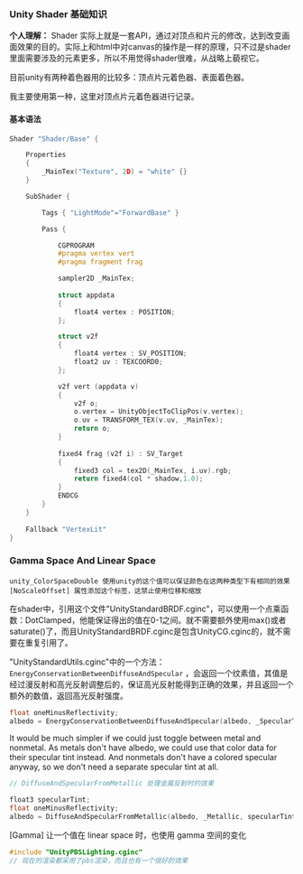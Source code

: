 ### Unity Shader 基础知识

**个人理解：** Shader 实际上就是一套API，通过对顶点和片元的修改，达到改变画面效果的目的。实际上和html中对canvas的操作是一样的原理，只不过是shader里面需要涉及的元素更多，所以不用觉得shader很难，从战略上藐视它。

目前unity有两种着色器用的比较多：顶点片元着色器、表面着色器。

我主要使用第一种，这里对顶点片元着色器进行记录。

#### 基本语法

```c++
Shader "Shader/Base" {

	Properties
	{
		_MainTex("Texture", 2D) = "white" {}
	}

    SubShader {

        Tags { "LightMode"="ForwardBase" }

        Pass {

			CGPROGRAM
			#pragma vertex vert
			#pragma fragment frag

			sampler2D _MainTex;
            
			struct appdata
			{
				float4 vertex : POSITION;
			};

			struct v2f
			{
				float4 vertex : SV_POSITION;
				float2 uv : TEXCOORD0;
			};

			v2f vert (appdata v)
			{
				v2f o;
				o.vertex = UnityObjectToClipPos(v.vertex);
				o.uv = TRANSFORM_TEX(v.uv, _MainTex);
				return o;
			}
			
			fixed4 frag (v2f i) : SV_Target
			{
				fixed3 col = tex2D(_MainTex, i.uv).rgb;
				return fixed4(col * shadow,1.0);
			}
			ENDCG
        }
    }
    
	Fallback "VertexLit"
}
```

### Gamma Space And Linear Space

```
unity_ColorSpaceDouble 使用unity的这个值可以保证颜色在这两种类型下有相同的效果
[NoScaleOffset] 属性添加这个标签，这禁止使用位移和缩放
```



在shader中，引用这个文件"UnityStandardBRDF.cginc"，可以使用一个点乘函数：DotClamped，他能保证得出的值在0-1之间。就不需要额外使用max()或者saturate()了，而且UnityStandardBRDF.cginc是包含UnityCG.cginc的，就不需要在重复引用了。



"UnityStandardUtils.cginc"中的一个方法：`EnergyConservationBetweenDiffuseAndSpecular` ，会返回一个纹素值，其值是经过漫反射和高光反射调整后的，保证高光反射能得到正确的效果，并且返回一个额外的数值，返回高光反射强度。

```c++
float oneMinusReflectivity;
albedo = EnergyConservationBetweenDiffuseAndSpecular(albedo, _SpecularTint.rgb, oneMinusReflectivity);
```



It would be much simpler if we could just toggle between metal and nonmetal. As metals don't have albedo, we could use that color data for their specular tint instead. And nonmetals don't have a colored specular anyway, so we don't need a separate specular tint at all.



```c++
// DiffuseAndSpecularFromMetallic 处理金属反射时的效果

float3 specularTint; 
float oneMinusReflectivity;
albedo = DiffuseAndSpecularFromMetallic(albedo, _Metallic, specularTint, oneMinusReflectivity);
```

[Gamma] 让一个值在 linear space 时，也使用 gamma 空间的变化



```c++
#include "UnityPBSLighting.cginc"
// 现在的渲染都采用了pbs渲染，而且也有一个很好的效果
```

